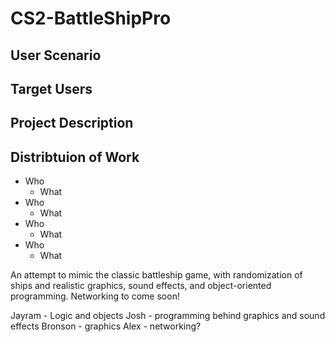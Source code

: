 # CS2-BattleShipPro

## User Scenario

## Target Users

## Project Description

## Distribtuion of Work
+ Who
  - What
+ Who
  - What
+ Who
  - What
+ Who
  - What

An attempt to mimic the classic battleship game, with randomization of ships and realistic graphics, sound effects, and object-oriented programming. Networking to come soon!


Jayram - Logic and objects
Josh - programming behind graphics and sound effects
Bronson - graphics
Alex - networking?
